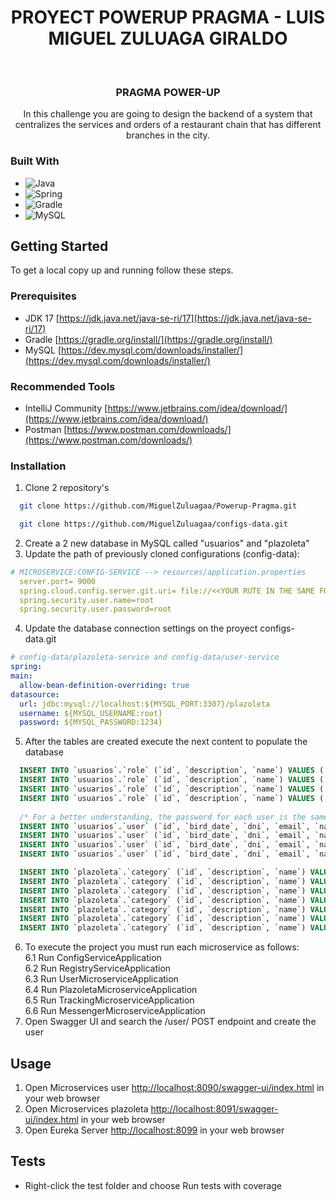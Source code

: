 <div align="center">
  <h1>PROYECT POWERUP PRAGMA - LUIS MIGUEL ZULUAGA GIRALDO</h1>
</div>
<br />
<div align="center">
<h3 align="center">PRAGMA POWER-UP</h3>
  <p align="center">
    In this challenge you are going to design the backend of a system that centralizes the services and orders of a restaurant chain that has different branches in the city.
  </p>
</div>

### Built With

* ![Java](https://img.shields.io/badge/java-%23ED8B00.svg?style=for-the-badge&logo=java&logoColor=white)
* ![Spring](https://img.shields.io/badge/Spring-6DB33F?style=for-the-badge&logo=spring&logoColor=white)
* ![Gradle](https://img.shields.io/badge/Gradle-02303A.svg?style=for-the-badge&logo=Gradle&logoColor=white)
* ![MySQL](https://img.shields.io/badge/MySQL-00000F?style=for-the-badge&logo=mysql&logoColor=white)


<!-- GETTING STARTED -->
## Getting Started

To get a local copy up and running follow these steps.

### Prerequisites

* JDK 17 [https://jdk.java.net/java-se-ri/17](https://jdk.java.net/java-se-ri/17)
* Gradle [https://gradle.org/install/](https://gradle.org/install/)
* MySQL [https://dev.mysql.com/downloads/installer/](https://dev.mysql.com/downloads/installer/)

### Recommended Tools
* IntelliJ Community [https://www.jetbrains.com/idea/download/](https://www.jetbrains.com/idea/download/)
* Postman [https://www.postman.com/downloads/](https://www.postman.com/downloads/)

### Installation

1. Clone 2 repository's
  ```sh
    git clone https://github.com/MiguelZuluagaa/Powerup-Pragma.git
  ```
  ```sh
    git clone https://github.com/MiguelZuluagaa/configs-data.git
  ```
2. Create a 2 new database in MySQL called "usuarios" and "plazoleta"
3. Update the path of previously cloned configurations (config-data):
  ```yml
  # MICROSERVICE:CONFIG-SERVICE --> resources/application.properties
    server.port= 9000
    spring.cloud.config.server.git.uri= file://<<YOUR RUTE IN THE SAME FORMAT WITH "\" >>
    spring.security.user.name=root
    spring.security.user.password=root
  ```
4. Update the database connection settings on the proyect configs-data.git
  ```yml
  # config-data/plazoleta-service and config-data/user-service
  spring:
  main:
    allow-bean-definition-overriding: true
  datasource:
    url: jdbc:mysql://localhost:${MYSQL_PORT:3307}/plazoleta
    username: ${MYSQL_USERNAME:root}
    password: ${MYSQL_PASSWORD:1234}
  ```
5. After the tables are created execute the next content to populate the database
```sql
  INSERT INTO `usuarios`.`role` (`id`, `description`, `name`) VALUES ('1', 'ROLE_ADMIN', 'ROLE_ADMIN');
  INSERT INTO `usuarios`.`role` (`id`, `description`, `name`) VALUES ('2', 'ROLE_PROPIETARIO', 'ROLE_PROPIETARIO');
  INSERT INTO `usuarios`.`role` (`id`, `description`, `name`) VALUES ('3', 'ROLE_EMPLEADO', 'ROLE_EMPLEADO');
  INSERT INTO `usuarios`.`role` (`id`, `description`, `name`) VALUES ('4', 'ROLE_CLIENTE', 'ROLE_CLIENTE');
  
  /* For a better understanding, the password for each user is the same value contained in the user's DNI. */
  INSERT INTO `usuarios`.`user` (`id`, `bird_date`, `dni`, `email`, `name`, `password`, `phone`, `surname`, `id_role`) VALUES ('1', '20-01-2001', '999', 'admin@gmail.com','admin',   '$10$JQSdrv00xsq/mpR9zd2TKOic.FPCetQJLKhBAQe188hOpFA8sFQM.', '123456789', 'admin', '1');
  INSERT INTO `usuarios`.`user` (`id`, `bird_date`, `dni`, `email`, `name`, `password`, `phone`, `surname`, `id_role`) VALUES ('8', '20-01-2001', '123', 'owner@gmail.com','admin', '$10$o4w4Bb/0/JV9UZvMOLHtiOivt3tq5p2akqbeWQaPJx5mVEZ7/HncG', '12345654', 'owner', '2');
  INSERT INTO `usuarios`.`user` (`id`, `bird_date`, `dni`, `email`, `name`, `password`, `phone`, `surname`, `id_role`) VALUES ('9', '20-01-2001', '333', 'employee@gmail.com','employee', '$10$d3S1HpQQufLKVdbvZDX7ieWBReCD0zJUVjR8qa/hh49zkDviCkYnq', '12345654', 'employee', '3');
  INSERT INTO `usuarios`.`user` (`id`, `bird_date`, `dni`, `email`, `name`, `password`, `phone`, `surname`, `id_role`) VALUES ('10', '20-01-2001', '444', 'customer@gmail.com','customer', '$10$5hJQzCjwr6i2fJuhEgwzuu6mqHx4UxbfvLNoZQ4UooGtKmpHgAS/i', '12345654', 'customer', '4');

  INSERT INTO `plazoleta`.`category` (`id`, `description`, `name`) VALUES ('1', 'ENTRANCE', 'ENTRANCE');
  INSERT INTO `plazoleta`.`category` (`id`, `description`, `name`) VALUES ('2', 'SNAKS', 'SNAKS');
  INSERT INTO `plazoleta`.`category` (`id`, `description`, `name`) VALUES ('3', 'APPETIZERS', 'APPETIZERS');
  INSERT INTO `plazoleta`.`category` (`id`, `description`, `name`) VALUES ('4', 'SOUPS', 'SOUPS');
  INSERT INTO `plazoleta`.`category` (`id`, `description`, `name`) VALUES ('5', 'MAIN COURSES', 'MAIN COURSES');
  INSERT INTO `plazoleta`.`category` (`id`, `description`, `name`) VALUES ('6', 'DESSERTS', 'DESSERTS');
  INSERT INTO `plazoleta`.`category` (`id`, `description`, `name`) VALUES ('7', 'DRINKS', 'DRINKS');
```
6. To execute the project you must run each microservice as follows: </br>
  6.1 Run ConfigServiceApplication </br>
  6.2 Run RegistryServiceApplication </br>
  6.3 Run UserMicroserviceApplication </br>
  6.4 Run PlazoletaMicroserviceApplication </br>
  6.5 Run TrackingMicroserviceApplication </br>
  6.6 Run MessengerMicroserviceApplication
6. Open Swagger UI and search the /user/ POST endpoint and create the user

<!-- USAGE -->
## Usage

1. Open Microservices user [http://localhost:8090/swagger-ui/index.html](http://localhost:8090/swagger-ui/index.html) in your web browser
2. Open Microservices plazoleta [http://localhost:8091/swagger-ui/index.html](http://localhost:8091/swagger-ui/index.html) in your web browser
3. Open Eureka Server [http://localhost:8099](http://localhost:8099) in your web browser

<!-- ROADMAP -->
## Tests

- Right-click the test folder and choose Run tests with coverage

